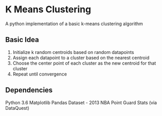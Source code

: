 # K Means Clustering
A python implementation of a basic k-means clustering algorithm
## Basic Idea
1. Initialize k random centroids based on random datapoints
2. Assign each datapoint to a cluster based on the nearest centroid
3. Choose the center point of each cluster as the new centroid for that cluster
4. Repeat until convergence
## Dependencies
Python 3.6
Matplotlib
Pandas
Dataset - 2013 NBA Point Guard Stats (via DataQuest)
